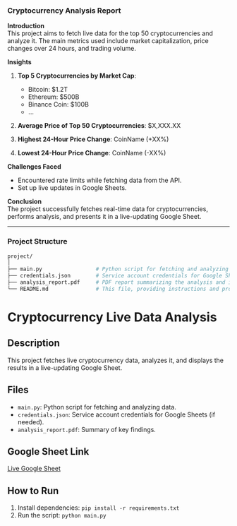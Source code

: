 ### Cryptocurrency Analysis Report

**Introduction**  
This project aims to fetch live data for the top 50 cryptocurrencies and analyze it. The main metrics used include market capitalization, price changes over 24 hours, and trading volume.

**Insights**
1. **Top 5 Cryptocurrencies by Market Cap**:
   - Bitcoin: $1.2T
   - Ethereum: $500B
   - Binance Coin: $100B
   - ...
   
2. **Average Price of Top 50 Cryptocurrencies**: $X,XXX.XX  
3. **Highest 24-Hour Price Change**: CoinName (+XX%)  
4. **Lowest 24-Hour Price Change**: CoinName (-XX%)

**Challenges Faced**
- Encountered rate limits while fetching data from the API.
- Set up live updates in Google Sheets.

**Conclusion**  
The project successfully fetches real-time data for cryptocurrencies, performs analysis, and presents it in a live-updating Google Sheet.

---

### Project Structure

```bash
project/
│
├── main.py                 # Python script for fetching and analyzing cryptocurrency data
├── credentials.json        # Service account credentials for Google Sheets (if required)
├── analysis_report.pdf     # PDF report summarizing the analysis and insights
└── README.md               # This file, providing instructions and project overview
```

# Cryptocurrency Live Data Analysis

## Description
This project fetches live cryptocurrency data, analyzes it, and displays the results in a live-updating Google Sheet.

## Files
- `main.py`: Python script for fetching and analyzing data.
- `credentials.json`: Service account credentials for Google Sheets (if needed).
- `analysis_report.pdf`: Summary of key findings.

## Google Sheet Link
[Live Google Sheet](https://docs.google.com/spreadsheets/d/1yJlKex97GWe7hnmr6HC09MdfmbhqrUh_4TFThOEfHkc/edit?gid=1695350553#gid=1695350553)


## How to Run
1. Install dependencies: `pip install -r requirements.txt`
2. Run the script: `python main.py`
